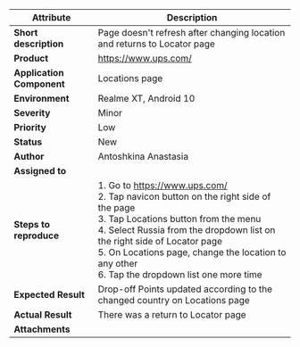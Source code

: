 | Attribute | Description |
| ------------- | ------------- |
| **Short description** | Page doesn't refresh after changing location and returns to Locator page |
| **Product** |  https://www.ups.com/ |
| **Application Component** | Locations page |
| **Environment** | Realme XT, Android 10 |
| **Severity** | Minor |
| **Priority** | Low |
| **Status** | New |
| **Author** | Antoshkina Anastasia |
| **Assigned to** | |
| **Steps to reproduce** |    1. Go to https://www.ups.com/ <br /> 2. Tap navicon button on the right side of the page <br /> 3. Tap Locations button from the menu <br /> 4. Select Russia from the dropdown list on the right side of Locator page <br /> 5. On Locations page, change the location to any other <br /> 6. Tap the dropdown list one more time|
| **Expected Result** | Drop-off Points updated according to the changed country on Locations page |
| **Actual Result** | There was a return to Locator page |
| **Attachments** | |
